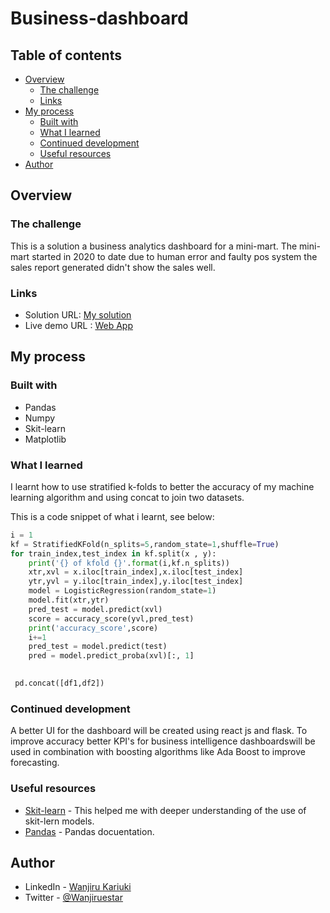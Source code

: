 # Business-dashboard


## Table of contents

- [Overview](#overview)
  - [The challenge](#the-challenge)
  - [Links](#links)
- [My process](#my-process)
  - [Built with](#built-with)
  - [What I learned](#what-i-learned)
  - [Continued development](#continued-development)
  - [Useful resources](#useful-resources)
- [Author](#author)


## Overview

### The challenge

This is a solution a business analytics dashboard for a mini-mart. The mini-mart started in 2020 to date due to human error and faulty pos system the sales report generated didn't show the sales well.




### Links

- Solution URL: [My solution](https://github.com/kariswanjiru/jiamini_project/)
- Live demo URL : [Web App]()

## My process

### Built with

- Pandas
- Numpy
- Skit-learn
- Matplotlib

### What I learned

I learnt how to use stratified k-folds to better the accuracy of my machine learning algorithm and using concat to join two datasets.

This is a code snippet of what i learnt, see below:

```python
i = 1 
kf = StratifiedKFold(n_splits=5,random_state=1,shuffle=True)
for train_index,test_index in kf.split(x , y):
    print('{} of kfold {}'.format(i,kf.n_splits))
    xtr,xvl = x.iloc[train_index],x.iloc[test_index]
    ytr,yvl = y.iloc[train_index],y.iloc[test_index]
    model = LogisticRegression(random_state=1)
    model.fit(xtr,ytr)
    pred_test = model.predict(xvl)
    score = accuracy_score(yvl,pred_test)
    print('accuracy_score',score)
    i+=1
    pred_test = model.predict(test)
    pred = model.predict_proba(xvl)[:, 1]
    
```
```python
 pd.concat([df1,df2])
```

### Continued development
A better UI for the dashboard will be created using react js and flask. To improve accuracy better KPI's for business intelligence dashboardswill be used in combination with boosting algorithms like Ada Boost to improve forecasting.

### Useful resources

- [Skit-learn](https://scikit-learn.org/stable/) - This helped me with deeper understanding of the use of skit-lern models.
- [Pandas](https://pandas.pydata.org/docs/) - Pandas docuentation.



## Author

- LinkedIn - [Wanjiru Kariuki](https://www.linkedin.com/in/wanjiru-kariuki/)
- Twitter - [@Wanjiruestar](https://www.twitter.com/Wanjiruestar)

